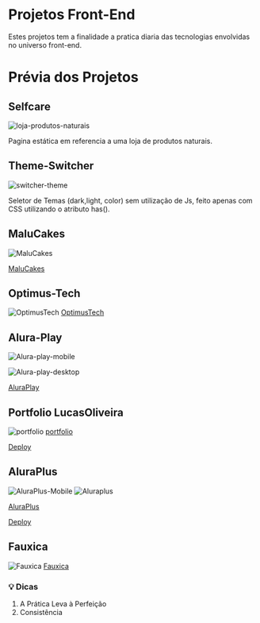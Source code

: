# Projetos Front-End

Estes projetos tem a finalidade a pratica diaria das tecnologias envolvidas no universo front-end.

# Prévia dos Projetos

## Selfcare

![loja-produtos-naturais](/selfcare/assets/img/selfcare.png)

Pagina estática em referencia a uma loja de produtos naturais.

## Theme-Switcher

![switcher-theme](/theme-switcher/theme-switcher.png)

Seletor de Temas (dark,light, color) sem utilização de Js, feito apenas com CSS utilizando o atributo has().

## MaluCakes

![MaluCakes](/anotacoes-projetos/imgs/malucakes.png)

[MaluCakes](/anotacoes-projetos/maluCakes.md)

## Optimus-Tech

![OptimusTech](/anotacoes-projetos/imgs/Optmus-Tech.png)
[OptimusTech](/anotacoes-projetos/optimusTech.md)

## Alura-Play

![Alura-play-mobile](/aluraplay/img/Mobile-tablet.PNG)

![Alura-play-desktop](/aluraplay/img/Desktop.PNG)

[AluraPlay](/anotacoes-projetos/aluraPlay.md)

## Portfolio LucasOliveira

![portfolio](/anotacoes-projetos/imgs/portfolio.png)
[portfolio](/anotacoes-projetos/portfolio.md)

[Deploy](https://portfolio-lucasoliveira.vercel.app/)

## AluraPlus

![AluraPlus-Mobile](/anotacoes-projetos/imgs/AluraPlus-Mobile.png)
![Aluraplus](/anotacoes-projetos/imgs/AluraPlus.png)

[AluraPlus](/anotacoes-projetos/aluraPlus.md)

[Deploy](https://projetos-aluraplus.vercel.app/)

## Fauxica

![Fauxica](/anotacoes-projetos/imgs/fauxica.png)
[Fauxica](/anotacoes-projetos/fauxica.md)

### 💡 Dicas

1. A Prática Leva à Perfeição
2. Consistência
